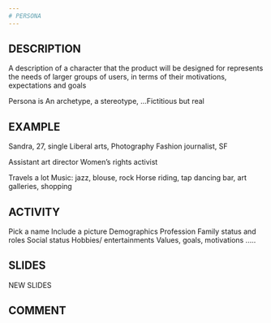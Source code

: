 ```yaml
---
# PERSONA
---
```

## DESCRIPTION
A description of a character that the product will be designed for represents the needs of larger groups of users, in terms of their motivations, expectations and goals 

Persona is An archetype, a stereotype, …Fictitious but real

## EXAMPLE

Sandra, 27, single
Liberal arts, Photography 
Fashion journalist, SF

Assistant art director
Women’s rights activist

Travels a lot
Music: jazz, blouse, rock
Horse riding, tap dancing
bar, art galleries, shopping 

## ACTIVITY

Pick a name
Include a picture
Demographics
Profession
Family status and roles
Social status
Hobbies/ entertainments
Values, goals, motivations
.....

## SLIDES
NEW SLIDES


## COMMENT

